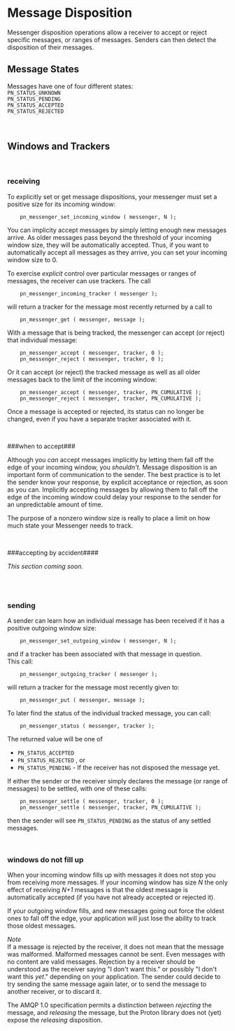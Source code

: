 Message Disposition
===============================


Messenger disposition operations allow a receiver to accept or
reject specific messages, or ranges of messages.  Senders can
then detect the disposition of their messages.


Message States
---------------------------

Messages have one of four different states:  
        `PN_STATUS_UNKNOWN`  
        `PN_STATUS_PENDING`  
        `PN_STATUS_ACCEPTED`  
        `PN_STATUS_REJECTED`  

<br/>


Windows and Trackers
----------------------------

<br/>


### receiving ###

To explicitly set or get message dispositions, your messenger
must set a positive size for its incoming window:

        pn_messenger_set_incoming_window ( messenger, N );

You can implicity accept messages by simply letting enough
new messages arrive.  As older messages pass beyond the threshold
of your incoming window size, they will be automatically
accepted.  Thus, if you want to automatically accept all
messages as they arrive, you can set your incoming window
size to 0.

To exercise _explicit_ control over particular messages or ranges
of messages, the receiver can use trackers. The call

        pn_messenger_incoming_tracker ( messenger );

will return a tracker for the message most recently returned
by a call to

        pn_messenger_get ( messenger, message );
With a message that is being tracked, the messenger can accept
(or reject) that individual message:

        pn_messenger_accept ( messenger, tracker, 0 );
        pn_messenger_reject ( messenger, tracker, 0 );

Or it can accept (or reject) the tracked message as well as all older
messages back to the limit of the incoming window:

        pn_messenger_accept ( messenger, tracker, PN_CUMULATIVE );
        pn_messenger_reject ( messenger, tracker, PN_CUMULATIVE );

Once a message is accepted or rejected, its status can no longer
be changed, even if you have a separate tracker associated with it.



<br/>

###when to accept###

Although you _can_ accept messages implicitly by letting them fall 
off the edge of your incoming window, you _shouldn't_.  Message
disposition is an important form of communication to the sender.
The best practice is to let the sender know your response, by 
explicit acceptance or rejection, as soon as you can.  Implicitly 
accepting messages by allowing them to fall off the edge of the 
incoming window could delay your response to the sender for an 
unpredictable amount of time.

The purpose of a nonzero window size is really to place 
a limit on how much state your Messenger needs to track.

<br/>

###accepting by accident####

_This section coming soon._




<br/>
<br/>
   


### sending ###

A sender can learn how an individual message has been received
if it has a positive outgoing window size:

        pn_messenger_set_outgoing_window ( messenger, N );

and if a tracker has been associated with that message in question.  
This call:

        pn_messenger_outgoing_tracker ( messenger );

will return a tracker for the message most recently given to:

        pn_messenger_put ( messenger, message );

To later find the status of the individual tracked message, you can call:

        pn_messenger_status ( messenger, tracker );

The returned value will be one of

* `PN_STATUS_ACCEPTED`
* `PN_STATUS_REJECTED` , or
* `PN_STATUS_PENDING` - If the receiver has not disposed the message yet.  


If either the sender or the receiver simply declares the message (or range of messages) to
be settled, with one of these calls:

        pn_messenger_settle ( messenger, tracker, 0 );
        pn_messenger_settle ( messenger, tracker, PN_CUMULATIVE );

then the sender will see `PN_STATUS_PENDING` as the status of any
settled messages.

<br/>

### windows do not fill up ###
When your incoming window fills up with messages it does not stop
you from receiving more messages.  If your incoming window has size *N*
the only effect of receiving *N+1* messages is that the oldest message
is automatically accepted (if you have not already accepted or rejected
it).

If your outgoing window fills, and new messages going out force the
oldest ones to fall off the edge, your application will just lose 
the ability to track those oldest messages.
<br/>

_Note_  
If a message is rejected by the receiver, it does not mean that
the message was malformed.  Malformed messages cannot be sent.
Even messages with no content are valid messages.
Rejection by a receiver should be understood as the receiver
saying "I don't want this." or possibly  "I don't want this _yet_." 
depending on your application.
The sender could decide to try sending the same message again later, 
or to send the message to another receiver, or to discard it.

The AMQP 1.0 specification permits a distinction
between _rejecting_ the message, and _releasing_ the message,
but the Proton library does not (yet) expose the _releasing_ 
disposition.





